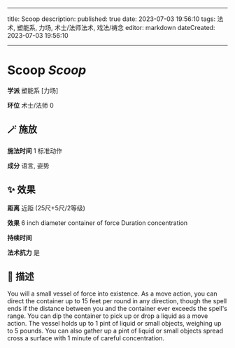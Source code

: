 
---
title: Scoop
description: 
published: true
date: 2023-07-03 19:56:10
tags: 法术, 塑能系, 力场, 术士/法师法术, 戏法/祷念
editor: markdown
dateCreated: 2023-07-03 19:56:10

---

# **Scoop** *Scoop*

**学派** 塑能系 \[力场\] 

**环位** 术士/法师 0

## 🪄 施放

**施法时间** 1 标准动作

**成分** 语言, 姿势

## ✨ 效果  

**距离** 近距 (25尺+5尺/2等级) 

**效果** 6 inch diameter container of force Duration concentration 

**持续时间**  

**法术抗力** 是

## 📖 描述

You will a small vessel of force into existence. As a move action, you can direct the container up to 15 feet per round in any direction, though the spell ends if the distance between you and the container ever exceeds the spell's range. You can dip the container to pick up or drop a liquid as a move action. The vessel holds up to 1 pint of liquid or small objects, weighing up to 5 pounds. You can also gather up a pint of liquid or small objects spread cross a surface with 1 minute of careful concentration.
    